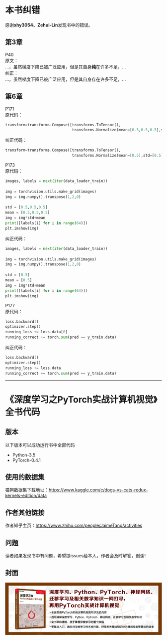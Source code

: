 # 本书纠错

感谢**xhy3054、Zehui-Lin**发现书中的错误。

## 第3章  

P40  
原文：  
...，虽然梯度下降已被广泛应用，但是其自身**纯**在许多不足，...  
纠正：  
...，虽然梯度下降已被广泛应用，但是其自身存在许多不足，...  

## 第6章

P171  
原代码：  
```python
transform=transforms.Compose([transforms.ToTensor(),
                              transforms.Normalize(mean=[0.5,0.5,0.5],std=[0.5,0.5,0.5])])
```
纠正代码：  
```python
transform=transforms.Compose([transforms.ToTensor(),
                              transforms.Normalize(mean=[0.5],std=[0.5])])
```

P173  
原代码：  
```python
images, labels = next(iter(data_loader_train))

img = torchvision.utils.make_grid(images)
img = img.numpy().transpose(1,2,0)

std = [0.5,0.5,0.5]
mean = [0.5,0.5,0.5]
img = img*std+mean
print([labels[i] for i in range(64)])
plt.imshow(img)
```
纠正代码：  
```python
images, labels = next(iter(data_loader_train))

img = torchvision.utils.make_grid(images)
img = img.numpy().transpose(1,2,0)

std = [0.5]
mean = [0.5]
img = img*std+mean
print([labels[i] for i in range(64)])
plt.imshow(img)
```

P177  
原代码：  
```python
loss.backward()
optimizer.step()
running_loss += loss.data[0]
running_correct += torch.sum(pred == y_train.data)
```

纠正代码：
```python
loss.backward()
optimizer.step()
running_loss += loss.data
running_correct += torch.sum(pred == y_train.data)
```

---

# 《深度学习之PyTorch实战计算机视觉》全书代码

## 版本
以下版本可以成功运行书中全部代码  
* Python-3.5  
* PyTorch-0.4.1

## 使用的数据集
猫狗数据集下载地址：https://www.kaggle.com/c/dogs-vs-cats-redux-kernels-edition/data

## 作者其他链接
作者知乎主页：https://www.zhihu.com/people/JaimeTang/activities   

## 问题 
读者如果发现书中有问题，希望提issues给本人，作者会及时解答，谢谢! 

## 封面
![简介](image/10.jpg)  
